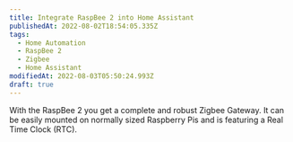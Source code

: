 ```yaml
---
title: Integrate RaspBee 2 into Home Assistant
publishedAt: 2022-08-02T18:54:05.335Z
tags:
  - Home Automation
  - RaspBee 2
  - Zigbee
  - Home Assistant
modifiedAt: 2022-08-03T05:50:24.993Z
draft: true
---
```


With the RaspBee 2 you get a complete and robust Zigbee Gateway. It can be easily mounted on normally sized Raspberry Pis and is featuring a Real Time Clock (RTC).

